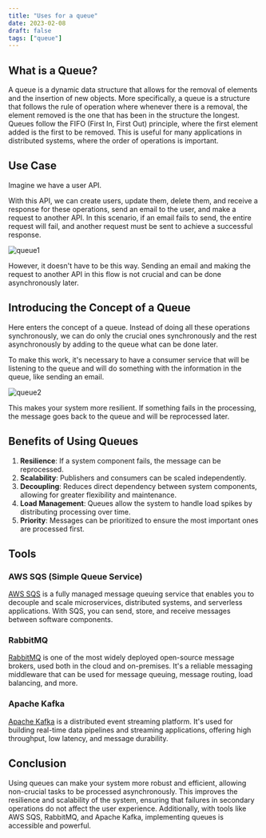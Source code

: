 ```yaml
---
title: "Uses for a queue"
date: 2023-02-08
draft: false
tags: ["queue"]
---
```


## What is a Queue?
A queue is a dynamic data structure that allows for the removal of elements and the insertion of new objects. More specifically, a queue is a structure that follows the rule of operation where whenever there is a removal, the element removed is the one that has been in the structure the longest. 
Queues follow the FIFO (First In, First Out) principle, where the first element added is the first to be removed. This is useful for many applications in distributed systems, where the order of operations is important.

## Use Case
Imagine we have a user API.

With this API, we can create users, update them, delete them, and receive a response for these operations, send an email to the user, and make a request to another API. In this scenario, if an email fails to send, the entire request will fail, and another request must be sent to achieve a successful response.

![queue1](/img/queue1.png)

However, it doesn't have to be this way. Sending an email and making the request to another API in this flow is not crucial and can be done asynchronously later.

## Introducing the Concept of a Queue
Here enters the concept of a queue. Instead of doing all these operations synchronously, we can do only the crucial ones synchronously and the rest asynchronously by adding to the queue what can be done later.

To make this work, it's necessary to have a consumer service that will be listening to the queue and will do something with the information in the queue, like sending an email.

![queue2](/img/queue3.png)

This makes your system more resilient. If something fails in the processing, the message goes back to the queue and will be reprocessed later.

## Benefits of Using Queues
1. **Resilience**: If a system component fails, the message can be reprocessed.
2. **Scalability**: Publishers and consumers can be scaled independently.
3. **Decoupling**: Reduces direct dependency between system components, allowing for greater flexibility and maintenance.
4. **Load Management**: Queues allow the system to handle load spikes by distributing processing over time.
5. **Priority**: Messages can be prioritized to ensure the most important ones are processed first.

## Tools

### AWS SQS (Simple Queue Service)
[AWS SQS](https://aws.amazon.com/sqs/) is a fully managed message queuing service that enables you to decouple and scale microservices, distributed systems, and serverless applications. With SQS, you can send, store, and receive messages between software components.

### RabbitMQ
[RabbitMQ](https://www.rabbitmq.com/) is one of the most widely deployed open-source message brokers, used both in the cloud and on-premises. It's a reliable messaging middleware that can be used for message queuing, message routing, load balancing, and more.

### Apache Kafka
[Apache Kafka](https://kafka.apache.org/) is a distributed event streaming platform. It's used for building real-time data pipelines and streaming applications, offering high throughput, low latency, and message durability.

## Conclusion
Using queues can make your system more robust and efficient, allowing non-crucial tasks to be processed asynchronously. This improves the resilience and scalability of the system, ensuring that failures in secondary operations do not affect the user experience. Additionally, with tools like AWS SQS, RabbitMQ, and Apache Kafka, implementing queues is accessible and powerful.
